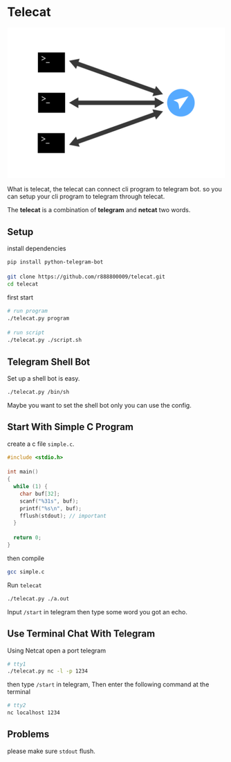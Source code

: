# Telecat
<p align="center">
  <img src="https://raw.githubusercontent.com/r888800009/telecat/master/img.svg?sanitize=true">
</p>
What is telecat, the telecat can connect cli program to telegram bot.
so you can setup your cli program to telegram through telecat.

The **telecat** is a combination of **telegram** and
**netcat** two words.

## Setup
install dependencies
``` bash
pip install python-telegram-bot

git clone https://github.com/r888800009/telecat.git
cd telecat
```

first start 
``` bash
# run program
./telecat.py program

# run script
./telecat.py ./script.sh 
```

## Telegram Shell Bot 
Set up a shell bot is easy.
``` bash
./telecat.py /bin/sh 
```

Maybe you want to set the shell bot only you can use the config.

## Start With Simple C Program
create a c file `simple.c`.
``` c
#include <stdio.h>

int main()
{
  while (1) {
    char buf[32];
    scanf("%31s", buf);
    printf("%s\n", buf);
    fflush(stdout); // important
  }

  return 0;
}
```

then compile
``` bash
gcc simple.c
```

Run `telecat`
``` bash
./telecat.py ./a.out
```

Input `/start` in telegram then type some word you got an echo.

## Use Terminal Chat With Telegram
Using Netcat open a port telegram
``` bash
# tty1
./telecat.py nc -l -p 1234 
```

then type `/start` in telegram,
Then enter the following command at the terminal

``` bash
# tty2
nc localhost 1234
```

## Problems
please make sure `stdout` flush.
